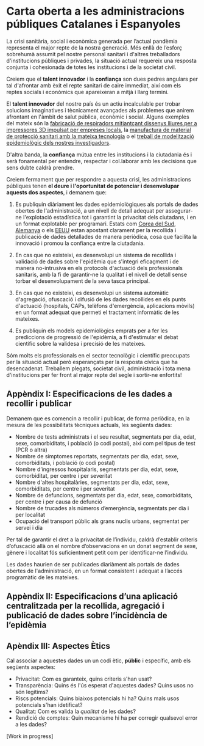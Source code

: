# Carta oberta a les administracions públiques Catalanes i Espanyoles

La crisi sanitària, social i econòmica generada per l’actual pandèmia representa el major repte de la nostra generació. Més enllà de l’esforç sobrehumà assumit pel nostre personal sanitari i d'altres treballadors d'institucions públiques i privades, la situació actual requereix una resposta conjunta i cohesionada de totes les institucions i de la societat civil.

Creiem que el **talent innovador** i la **confiança** son dues pedres angulars per tal d'afrontar amb èxit el repte sanitari de caire immediat, així com els reptes socials i econòmics que apareixeran a mitjà i llarg termini.

El **talent innovador** del nostre país és un actiu incalculable per trobar solucions imaginatives i tècnicament avançades als problemes que anirem afrontant en l'àmbit de salut pública, econòmic i social. Alguns exemples del mateix són la [fabricació de respiradors mitjantçant dissenys lliures per a impressores 3D impulsat per empreses locals](https://www.ara.cat/economia/coronavirus-covid-19-respirador-impressio-3d_0_2421357959.html), la [manufactura de material de protecció sanitari
amb la mateixa tecnologia](https://www.lavanguardia.com/cribeo/estilo-de-vida/20200324/4882165145/decenas-voluntarios-impresoras-3d-estan-creando-protectores-ayudar-sanitarios-asturias-coronavirus.html) o el [treball de modelització epidemiològic dels nostres investigadors](http://diaridigital.urv.cat/un-model-matematic-prediu-el-risc-de-nous-contagis-per-coronavirus-a-espanya/).

D'altra banda, la **confiança** mútua entre les institucions i la ciutadania és i serà fonamental per entendre, respectar i col.laborar amb les decisions que sens dubte caldrà prendre. 

Creiem fermament que per respondre a aquesta crisi, les administracions públiques tenen **el deure i l'oportunitat de potenciar i desenvolupar aquests dos aspectes**, i demanem que:

1. Es publiquin diàriament les dades epidemiològiques als portals de dades obertes de l'administració, a un nivell de detall adequat per assegurar-ne l'explotació estadística tot i garantint la privacitat dels ciutadans, i en un format explotable per programari. Estats com [Corea del Sud](https://coronamap.site/), [Alemanya](https://npgeo-corona-npgeo-de.hub.arcgis.com/) o els [EEUU](https://covidtracking.com/) estan apostant clarament per la recollida i publicació de dades detallades de manera periòdica, cosa que facilita la innovació i promou la confiança entre la ciutadania. 

2. En cas que no existeixi, es desenvolupi un sistema de recollida i validació de dades sobre l'epidèmia que s'integri eficaçment i de manera no-intrusiva en els protocols d'actuació dels professionals sanitaris, amb la fi de garantir-ne la qualitat i el nivell de detall sense torbar el desenvolupament de la seva tasca principal.

3. En cas que no existeixi, es desenvolupi un sistema automàtic d'agregació, ofuscació i difusió de les dades recollides en els punts d'actuació (hospitals, CAPs, telèfons d'emergència, aplicacions mòvils) en un format adequat que permeti el tractament informàtic de les mateixes.

4. Es publiquin els models epidemiològics emprats per a fer les prediccions de progressió de l'epidèmia, a fi d'estimular el debat científic sobre la validesa i precisió de les mateixes.

Sóm molts els professionals en el sector tecnològic i científic preocupats per la situació actual però esperançats per la resposta cívica que ha desencadenat. Treballem plegats, societat civil, administració i tota mena d'institucions per fer front al major repte del segle i sortir-ne enfortits!
 
## Appèndix I: Especificacions de les dades a recollir i publicar

Demanem que es comencin a recollir i publicar, de forma periòdica, en la mesura de les possibilitats tècniques actuals, les següents dades:

* Nombre de tests administrats i el seu resultat, segmentats per dia, edat, sexe, comorbiditats, i població (o codi postal), així com pel tipus de test (PCR o altra)
* Nombre de símptomes reportats, segmentats per dia, edat, sexe, comorbiditats, i població (o codi postal)
* Nombre d’ingressos hospitalaris, segmentats per dia, edat, sexe, comorbiditat, per centre i per severitat
* Nombre d'altes hospitalàries, segmentats per dia, edat, sexe, comorbiditats, per centre i per severitat
* Nombre de defuncions, segmentats per dia, edat, sexe, comorbiditats, per centre i per causa de defunció
* Nombre de trucades als números d’emergència, segmentats per dia i per localitat
* Ocupació del transport públic als grans nuclis urbans, segmentat per servei i dia

Per tal de garantir el dret a la privacitat de l’individu, caldrà d’establir criteris d’ofuscació allà on el nombre d’observacions en un donat segment de sexe, gènere i localitat fós suficientment petit com per identificar-ne l’individu.

Les dades haurien de ser publicades diariàment als portals de dades obertes de l'administració, en un format consistent i adequat a l’accés programàtic de les mateixes.

## Appèndix II: Especificacions d’una aplicació centralitzada per la recollida, agregació i publicació de dades sobre l’incidència de l’epidèmia

## Apèndix III: Aspectes Ètics

Cal associar a aquestes dades un un codi ètic, **públic** i específic, amb els següents aspectes:
* Privacitat: Com es garanteix, quins criteris s'han usat?
* Transparència: Quins és l'ús esperat d'aquestes dades? Quins usos no són legítims?
* Riscs potencials: Quins biaixos potencials hi ha? Quins mals usos potencials s'han idetificat?
* Qualitat: Com es valida la *qualitat* de les dades?
* Rendició de comptes: Quin mecanisme hi ha per corregir qualsevol error a les dades? 

[Work in progress]

